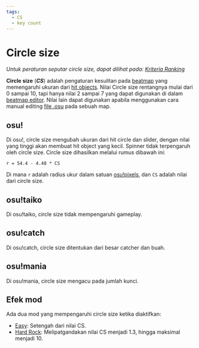 ```yaml
---
tags:
  - CS
  - key count
---
```


# Circle size

*Untuk peraturan seputar circle size, dapat dilihat pada: [Kriteria Ranking](/wiki/Ranking_Criteria)*

**Circle size** (***CS***) adalah pengaturan kesulitan pada [beatmap](/wiki/Beatmap) yang memengaruhi ukuran dari [hit objects](/wiki/Hit_object). Nilai Circle size rentangnya mulai dari 0 sampai 10, tapi hanya nilai 2 sampai 7 yang dapat digunakan di dalam [beatmap editor](/wiki/Client/Beatmap_editor). Nilai lain dapat digunakan apabila menggunakan cara manual editing [file .osu](/wiki/osu!_File_Formats/Osu_(file_format)) pada sebuah map.

## osu!

Di osu!, circle size mengubah ukuran dari hit circle dan slider, dengan nilai yang tinggi akan membuat hit object yang kecil. Spinner tidak terpengaruh oleh circle size. Circle size dihasilkan melalui rumus dibawah ini:

`r = 54.4 - 4.48 * CS`<!-- multiplied by 1.00041 in the end to account for some bug in old replays -->

Di mana `r` adalah radius ukur dalam satuan [osu!pixels](/wiki/osu!pixel), dan `CS` adalah nilai dari circle size.

## osu!taiko

Di osu!taiko, circle size tidak mempengaruhi gameplay.

## osu!catch

Di osu!catch, circle size ditentukan dari besar catcher dan buah.

## osu!mania

Di osu!mania, circle size mengacu pada jumlah kunci.

## Efek mod

Ada dua mod yang mempengaruhi circle size ketika diaktifkan:

- [Easy](/wiki/Game_modifier/Easy): Setengah dari nilai CS.
- [Hard Rock](/wiki/Game_modifier/Hard_Rock): Melipatgandakan nilai CS menjadi 1.3, hingga maksimal menjadi 10.
